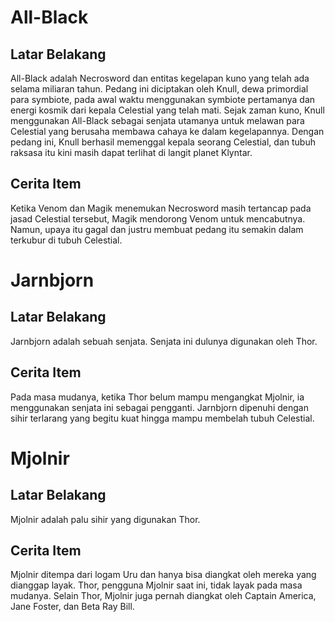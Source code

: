 # All-Black

## Latar Belakang
All-Black adalah Necrosword dan entitas kegelapan kuno yang telah ada selama miliaran tahun. Pedang ini diciptakan oleh Knull, dewa primordial para symbiote, pada awal waktu menggunakan symbiote pertamanya dan energi kosmik dari kepala Celestial yang telah mati. Sejak zaman kuno, Knull menggunakan All-Black sebagai senjata utamanya untuk melawan para Celestial yang berusaha membawa cahaya ke dalam kegelapannya. Dengan pedang ini, Knull berhasil memenggal kepala seorang Celestial, dan tubuh raksasa itu kini masih dapat terlihat di langit planet Klyntar.

## Cerita Item
Ketika Venom dan Magik menemukan Necrosword masih tertancap pada jasad Celestial tersebut, Magik mendorong Venom untuk mencabutnya. Namun, upaya itu gagal dan justru membuat pedang itu semakin dalam terkubur di tubuh Celestial.

# Jarnbjorn

## Latar Belakang
Jarnbjorn adalah sebuah senjata. Senjata ini dulunya digunakan oleh Thor.

## Cerita Item
Pada masa mudanya, ketika Thor belum mampu mengangkat Mjolnir, ia menggunakan senjata ini sebagai pengganti. Jarnbjorn dipenuhi dengan sihir terlarang yang begitu kuat hingga mampu membelah tubuh Celestial.

# Mjolnir

## Latar Belakang
Mjolnir adalah palu sihir yang digunakan Thor.

## Cerita Item
Mjolnir ditempa dari logam Uru dan hanya bisa diangkat oleh mereka yang dianggap layak. Thor, pengguna Mjolnir saat ini, tidak layak pada masa mudanya. Selain Thor, Mjolnir juga pernah diangkat oleh Captain America, Jane Foster, dan Beta Ray Bill.